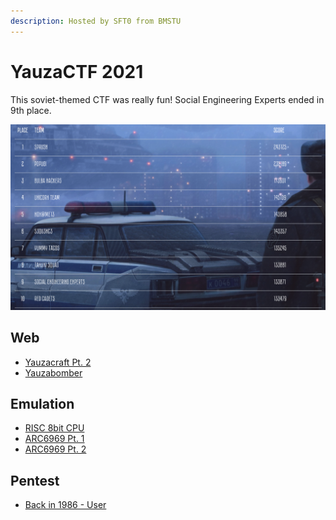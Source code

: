 ```yaml
---
description: Hosted by SFT0 from BMSTU
---
```


# YauzaCTF 2021

This soviet-themed CTF was really fun! Social Engineering Experts ended in 9th place.

![](../.gitbook/assets/screenshot-2021-08-30-at-10.07.35-am.png)

## Web

* [Yauzacraft Pt. 2](yauzacraft-pt.-2.md)
* [Yauzabomber](yauzabomber.md)

## Emulation

* [RISC 8bit CPU](risc-8bit-cpu.md)
* [ARC6969 Pt. 1](arc6969-pt.-1.md)
* [ARC6969 Pt. 2](arc6969-pt.-2.md)

## Pentest

* [Back in 1986 - User](back-in-1986-user.md)

